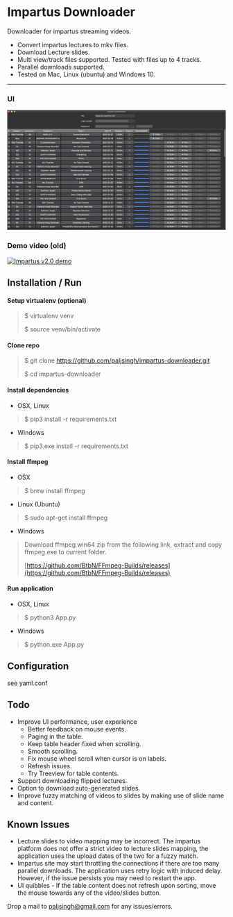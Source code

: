 Impartus Downloader
===


Downloader for impartus streaming videos.

- Convert impartus lectures to mkv files.
- Download Lecture slides.
- Multi view/track files supported. Tested with files up to 4 tracks.
- Parallel downloads supported. 
- Tested on Mac, Linux (ubuntu) and Windows 10.

___

### UI
![Impartus Downloader](impartus-ui.png "Impartus Downloader")


### Demo video (old)
[![Impartus v2.0 demo](https://img.youtube.com/vi/V5pcdUtiRjw/0.jpg)](https://www.youtube.com/watch?v=V5pcdUtiRjw)



## Installation / Run

#### Setup virtualenv (optional)
>	$ virtualenv venv
>
>	$ source venv/bin/activate 

#### Clone repo
>	$ git clone https://github.com/paljsingh/impartus-downloader.git
>
>	$ cd impartus-downloader

#### Install dependencies

- OSX, Linux

>  
>	$ pip3 install -r requirements.txt
>

- Windows

>  
>	$ pip3.exe install -r requirements.txt
>


#### Install ffmpeg

- OSX
>
> $ brew install ffmpeg
> 

- Linux (Ubuntu)
>
> $ sudo apt-get install ffmpeg
> 

- Windows
> Download ffmpeg win64 zip from the following link, extract and copy ffmpeg.exe to current folder.
> 
> [https://github.com/BtbN/FFmpeg-Builds/releases](https://github.com/BtbN/FFmpeg-Builds/releases)
>


#### Run application

- OSX, Linux
>
> $ python3 App.py
>

- Windows
>
> $ python.exe App.py
>


## Configuration
see yaml.conf 



## Todo
* Improve UI performance, user experience
  * Better feedback on mouse events.
  * Paging in the table.
  * Keep table header fixed when scrolling.
  * Smooth scrolling.
  * Fix mouse wheel scroll when cursor is on labels.
  * Refresh issues.
  * Try Treeview for table contents.
* Support downloading flipped lectures.
* Option to download auto-generated slides.
* Improve fuzzy matching of videos to slides by making use of slide name and content.


## Known Issues
* Lecture slides to video mapping may be incorrect. The impartus platform does not offer a strict video to lecture slides mapping, the application uses the upload dates of the two for a fuzzy match.
* Impartus site may start throttling the connections if there are too many parallel downloads. The application uses retry logic with induced delay. However, if the issue persists you may need to restart the app.
* UI quibbles - If the table content does not refresh upon sorting, move the mouse towards any of the video/slides button.


Drop a mail to paljsingh@gmail.com for any issues/errors.
